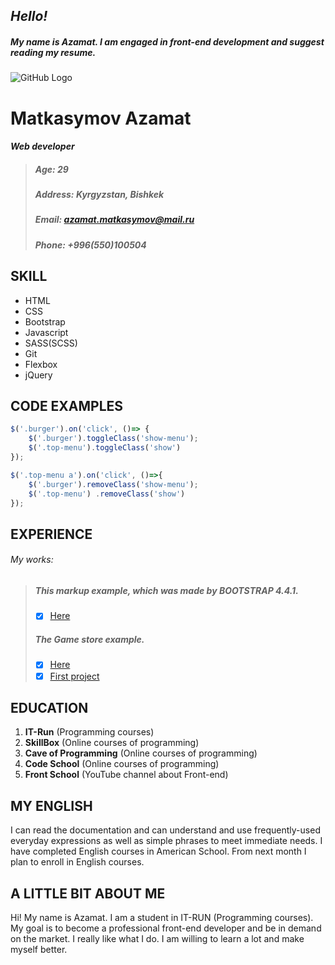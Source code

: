 ## *Hello!*
##### My name is Azamat. I am engaged in *front-end* development and suggest reading my resume. 
![GitHub Logo](https://cdn1.savepice.ru/uploads/2020/4/1/a659691aa7e2247e8788a94318773163-full.png)
# Matkasymov Azamat
#### *Web developer*
>##### Age: *29*
>##### Address: *Kyrgyzstan, Bishkek*
>##### Email: [*azamat.matkasymov@mail.ru*](http://www.mail.ru/)
>##### Phone: *+996(550)100504*  

## SKILL
- HTML
- CSS
- Bootstrap
- Javascript
- SASS(SCSS)
- Git
- Flexbox
- jQuery

## CODE EXAMPLES
```javascript
$('.burger').on('click', ()=> {
    $('.burger').toggleClass('show-menu');
    $('.top-menu').toggleClass('show')
});

$('.top-menu a').on('click', ()=>{
    $('.burger').removeClass('show-menu');
    $('.top-menu') .removeClass('show')
});
```

## EXPERIENCE
###### My works:
>##### This markup example, which was made by ***BOOTSTRAP 4.4.1***.
>- [x] [Here](https://matkasymov.github.io/bootstrap-project/)
>##### The Game store example.
>- [x] [Here](https://matkasymov.github.io/It-exam/)
> - [x] [First  project](https://matkasymov.github.io/first-project/)
 
## EDUCATION
1. **IT-Run** (Programming courses)
2. **SkillBox** (Online courses of programming)
3. **Cave of Programming** (Online courses of programming)
4. **Code School** (Online courses of programming)
5. **Front School** (YouTube channel about Front-end)

## MY ENGLISH
I can read the documentation and can understand and use frequently-used everyday 
expressions as well as simple phrases to meet immediate needs. I have 
completed English courses in American School. From next month I plan to enroll 
in English courses. 
 
## A LITTLE BIT ABOUT ME
Hi! My name is Azamat. I am a student in IT-RUN (Programming courses).
My goal is to become a professional front-end developer and be in demand on the market.
 I really like what I do. I am willing to learn a lot and make myself better. 

